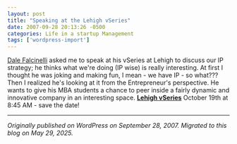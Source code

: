 ```yaml
---
layout: post
title: "Speaking at the Lehigh vSeries"
date: 2007-09-28 20:13:26 -0500
categories: Life in a startup Management
tags: ['wordpress-import']
---
```


[Dale Falcinelli](http://www.lehigh.edu/~incbeug/faculty/DaleFalcinelli.htm) asked me to speak at his vSeries at Lehigh to discuss our IP strategy; he thinks what we're doing (IP wise) is really interesting. At first I thought he was joking and making fun, I mean - we have IP - so what??? Then I realized he's looking at it from the Entrepreneur's perspective. He wants to give his MBA students a chance to peer inside a fairly dynamic and innovative company in an interesting space. **[Lehigh vSeries](http://www.lehighvseries.com/)** October 19th at 8:45 AM - save the date!

---

*Originally published on WordPress on September 28, 2007. Migrated to this blog on May 29, 2025.*
